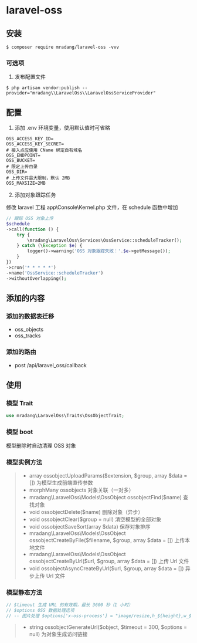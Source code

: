 # laravel-oss

## 安装

```shell
$ composer require mradang/laravel-oss -vvv
```

### 可选项

1. 发布配置文件

```shell
$ php artisan vendor:publish --provider="mradang\\LaravelOss\\LaravelOssServiceProvider"
```

## 配置

1. 添加 .env 环境变量，使用默认值时可省略
```
OSS_ACCESS_KEY_ID=
OSS_ACCESS_KEY_SECRET=
# 接入点应使用 CName 绑定自有域名
OSS_ENDPOINT=
OSS_BUCKET=
# 限定上传目录
OSS_DIR=
# 上传文件最大限制，默认 2MB
OSS_MAXSIZE=2MB
```

2. 添加对象跟踪任务

修改 laravel 工程 app\Console\Kernel.php 文件，在 schedule 函数中增加
```php
// 跟踪 OSS 对象上传
$schedule
->call(function () {
    try {
        \mradang\LaravelOss\Services\OssService::scheduleTracker();
    } catch (\Exception $e) {
        logger()->warning('OSS 对象跟踪失败：'.$e->getMessage());
    }
})
->cron('* * * * *')
->name('OssService::scheduleTracker')
->withoutOverlapping();
```

## 添加的内容

### 添加的数据表迁移
- oss_objects
- oss_tracks

### 添加的路由
- post /api/laravel_oss/callback

## 使用

### 模型 Trait

```php
use mradang\LaravelOss\Traits\OssObjectTrait;
```

### 模型 boot
模型删除时自动清理 OSS 对象

### 模型实例方法
> - array ossobjectUploadParams($extension, $group, array $data = []) 为模型生成前端直传参数
> - morphMany ossobjects 对象关联（一对多）
> - mradang\LaravelOss\Models\OssObject ossobjectFind($name) 查找对象
> - void ossobjectDelete($name) 删除对象（异步）
> - void ossobjectClear($group = null) 清空模型的全部对象
> - void ossobjectSaveSort(array $data) 保存对象排序
> - mradang\LaravelOss\Models\OssObject ossobjectCreateByFile($filename, $group, array $data = []) 上传本地文件
> - mradang\LaravelOss\Models\OssObject ossobjectCreateByUrl($url, $group, array $data = []) 上传 Url 文件
> - void ossobjectAsyncCreateByUrl($url, $group, array $data = []) 异步上传 Url 文件

### 模型静态方法
```php
// $timeout 生成 URL 的有效期，最长 3600 秒（1 小时）
// $options OSS 数据处理选项
// -- 图片处理 $options['x-oss-process'] = "image/resize,h_${height},w_${width}";
```
> - string ossobjectGenerateUrl($object, $timeout = 300, $options = null) 为对象生成访问链接
